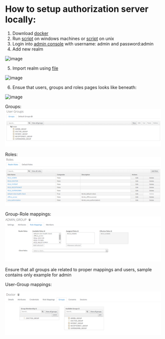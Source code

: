 # How to setup authorization server locally:

1. Download [docker](https://www.docker.com/products/docker-desktop/)
2. Run [script](./keycloak.bat) on windows machines or [script](keycloak.sh) on unix
3. Login into [admin console](http://localhost:8443) with username: admin and password:admin
4. Add new realm

![image](https://user-images.githubusercontent.com/35529114/226174635-9bb8d6d5-c9e5-4555-b11a-a637c5f70460.png)

5. Import realm using [file](./realm-export.json)

![image](https://user-images.githubusercontent.com/35529114/226174677-add686fd-f794-4a09-bd88-de07a5a8933c.png)

6. Ensue that users, groups and roles pages looks like beneath:

![image](https://user-images.githubusercontent.com/35529114/226176879-887a59a5-c472-4215-b4d8-5b7a2e32bff2.png)

Groups:
![img_1.png](docs/img/img_1.png)

Roles:
![img_2.png](docs/img/img_2.png)

Group-Role mappings:
![img3.png](docs/img/img_3.png)

Ensure that all groups ale related to proper mappings and users, sample contains only example for admin

User-Group mappings:

![img.png](docs/img/img_4.png)
